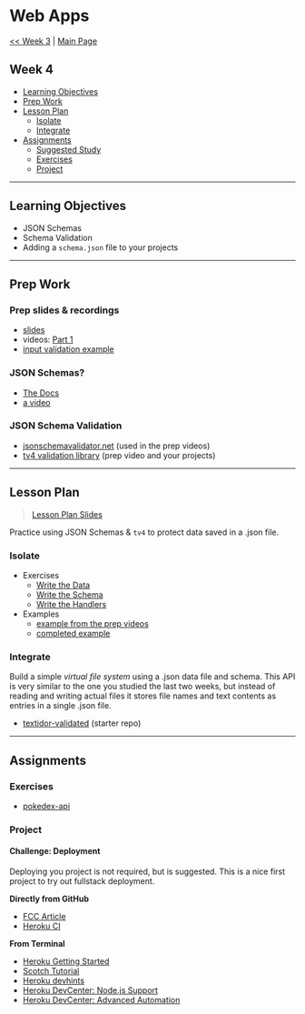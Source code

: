 # Web Apps

[<< Week 3](../week-3/README.md) | [Main Page](../README.md)

## Week 4

- [Learning Objectives](#learning-objectives)
- [Prep Work](#prep-work)
- [Lesson Plan](#lesson-plan)
  - [Isolate](#isolate)
  - [Integrate](#integrate)
- [Assignments](#assignments)
  - [Suggested Study](#suggested-study)
  - [Exercises](#exercises)
  - [Project](#project)

---

## Learning Objectives

- JSON Schemas
- Schema Validation
- Adding a `schema.json` file to your projects

---

## Prep Work

### Prep slides & recordings

- [slides](https://hackyourfuture.be/web-apps/week-4/prep.html)
- videos: [Part 1](https://vimeo.com/420678014)
- [input validation example](https://github.com/HackYourFutureBelgium/web-apps/tree/master/isolate/input-validation-example-from-video)

### JSON Schemas?

- [The Docs](https://json-schema.org/learn/getting-started-step-by-step.html)
- [a video](https://www.youtube.com/watch?v=tp4IzG6oDA0)

### JSON Schema Validation

- [jsonschemavalidator.net](https://www.jsonschemavalidator.net/) (used in the prep videos)
- [tv4 validation library](https://github.com/geraintluff/tv4) (prep video and your projects)

---

## Lesson Plan

> [Lesson Plan Slides](https://hackyourfuture.be/web-apps/week-4)

Practice using JSON Schemas & `tv4` to protect data saved in a .json file.

### Isolate

- Exercises
  - [Write the Data](../isolate/input-validation-exercise-data)
  - [Write the Schema](../isolate/input-validation-exercise-schema)
  - [Write the Handlers](../isolate/input-validation-exercise-handlers)
- Examples
  - [example from the prep videos](../isolate/input-valiation-example-from-video)
  - [completed example](../isolate/input-valiation-example-complete)

### Integrate

Build a simple _virtual file system_ using a .json data file and schema.  This API is very similar to the one you studied the last two weeks, but instead of reading and writing actual files it stores file names and text contents as entries in a single .json file.

- [textidor-validated](https://github.com/hackyourfuturebelgium/textidor-validated) (starter repo)

---

## Assignments

### Exercises

- [pokedex-api](https://github.com/hackyourfuturebelgium/pokedex-api)

### Project

#### Challenge: Deployment

Deploying you project is not required, but is suggested.  This is a nice first project to try out fullstack deployment.

__Directly from GitHub__

- [FCC Article](https://www.freecodecamp.org/news/how-to-deploy-a-nodejs-app-to-heroku-from-github-without-installing-heroku-on-your-machine-433bec770efe/)
- [Heroku CI](https://www.heroku.com/continuous-integration)

__From Terminal__

- [Heroku Getting Started](https://devcenter.heroku.com/articles/getting-started-with-nodejs)
- [Scotch Tutorial](https://scotch.io/tutorials/how-to-deploy-a-node-js-app-to-heroku)
- [Heroku devhints](https://devhints.io/heroku)
- [Heroku DevCenter: Node.js Support](https://devcenter.heroku.com/articles/nodejs-support)
- [Heroku DevCenter: Advanced Automation](https://devcenter.heroku.com/articles/multiple-environments#advanced-linking-local-branches-to-remote-apps)
